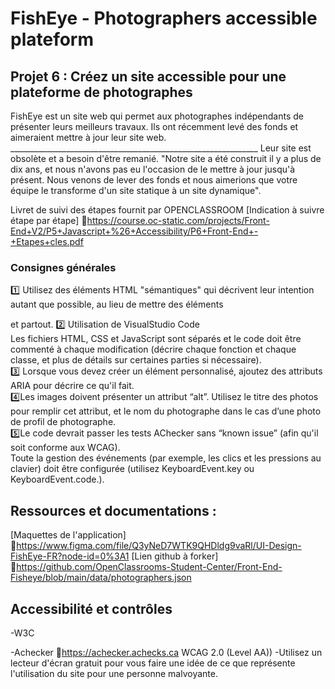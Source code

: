 # FishEye - Photographers accessible plateform

## Projet 6 : Créez un site accessible pour une plateforme de photographes

FishEye est un site web qui permet aux photographes indépendants de présenter leurs meilleurs travaux. Ils ont récemment levé des fonds et aimeraient mettre à jour leur site web. 
                    ______________________________________________________________
Leur site est obsolète et a besoin d'être remanié.
"Notre site a été construit il y a plus de dix ans, et nous n'avons pas eu l'occasion de
le mettre à jour jusqu'à présent. Nous venons de lever des fonds et nous aimerions
que votre équipe le transforme d'un site statique à un site dynamique".

Livret de suivi des étapes fournit par OPENCLASSROOM
[Indication à suivre étape par étape]
🔗https://course.oc-static.com/projects/Front-End+V2/P5+Javascript+%26+Accessibility/P6+Front-End+-+Etapes+cles.pdf

### Consignes générales 
1️⃣ Utilisez des éléments HTML "sémantiques" qui décrivent leur intention autant
que possible, au lieu de mettre des éléments <div> et <span> partout.
2️⃣ Utilisation de VisualStudio Code<br/>
Les fichiers HTML, CSS et JavaScript sont séparés et le code doit être commenté à chaque modification (décrire chaque fonction et chaque classe, et plus de détails sur certaines parties si nécessaire).<br/>
3️⃣ Lorsque vous devez créer un élément personnalisé, ajoutez des attributs ARIA
pour décrire ce qu'il fait.<br/>
4️⃣Les images doivent présenter un attribut “alt”. Utilisez le titre des photos pour
remplir cet attribut, et le nom du photographe dans le cas d’une photo de
profil de photographe.<br/>
5️⃣Le code devrait passer les tests AChecker sans “known issue” (afin qu'il soit
conforme aux WCAG).<br/>
Toute la gestion des événements (par exemple, les clics et les pressions au
clavier) doit être configurée (utilisez KeyboardEvent.key ou
KeyboardEvent.code.).<br/>
 

## Ressources et documentations :
[Maquettes de l'application] 🔗https://www.figma.com/file/Q3yNeD7WTK9QHDldg9vaRl/UI-Design-FishEye-FR?node-id=0%3A1
[Lien github à forker] 🔗https://github.com/OpenClassrooms-Student-Center/Front-End-Fisheye/blob/main/data/photographers.json

## Accessibilité et contrôles 
-W3C

-Achecker
🔗https://achecker.achecks.ca
WCAG 2.0 (Level AA))
-Utilisez un lecteur d'écran gratuit pour vous faire une idée de ce que
représente l'utilisation du site pour une personne malvoyante.